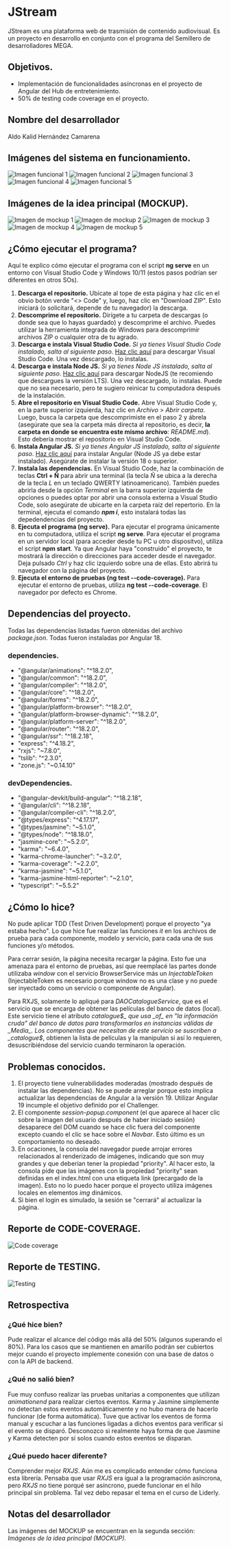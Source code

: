 # JStream

JStream es una plataforma web de trasmisión de contenido audiovisual. Es un proyecto en desarrollo en conjunto con el programa del Semillero de desarrolladores MEGA.

## Objetivos.
- Implementación de funcionalidades asíncronas en el proyecto de Angular del Hub de entretenimiento.
- 50% de testing code coverage en el proyecto.

## Nombre del desarrollador
Aldo Kalid Hernández Camarena

## Imágenes del sistema en funcionamiento.
![Imagen funcional 1](./readme_assets/f1.png)
![Imagen funcional 2](./readme_assets/f2.png)
![Imagen funcional 3](./readme_assets/f3.png)
![Imagen funcional 4](./readme_assets/f4.png)
![Imagen funcional 5](./readme_assets/f5.png)

## Imágenes de la idea principal (MOCKUP).
![Imagen de mockup 1](./readme_assets/m1.JPG)
![Imagen de mockup 2](./readme_assets/m2.JPG)
![Imagen de mockup 3](./readme_assets/m3.JPG)
![Imagen de mockup 4](./readme_assets/m4.JPG)
![Imagen de mockup 5](./readme_assets/m5.JPG)

## ¿Cómo ejecutar el programa?
Aquí te explico cómo ejecutar el programa con el script **ng serve** en un entorno con Visual Studio Code y Windows 10/11 (estos pasos podrían ser diferentes en otros SOs).
1. **Descarga el repositorio.**
Ubícate al tope de esta página y haz clic en el obvio botón verde "<> Code" y, luego, haz clic en "Download ZIP". Esto iniciará (o solicitará, depende de tu navegador) la descarga.
2. **Descomprime el repositorio.**
Dirígete a tu carpeta de descargas (o donde sea que lo hayas guardado) y descomprime el archivo. Puedes utilizar la herramienta integrada de Windows para descomprimir archivos ZIP o cualquier otra de tu agrado.
3. **Descarga e instala Visual Studio Code.**
_Si ya tienes Visual Studio Code instalado, salta al siguiente paso_. [Haz clic aquí](https://code.visualstudio.com/) para descargar Visual Studio Code. Una vez descargado, lo instalas.
4. **Descarga e instala Node JS.**
_Si ya tienes Node JS instalado, salta al siguiente paso_. [Haz clic aquí](https://nodejs.org/) para descargar NodeJS (te recomiendo que descargues la versión LTS). Una vez descargado, lo instalas. Puede que no sea necesario, pero te sugiero reinicar tu computadora después de la instalación.
5. **Abre el repositorio en Visual Studio Code.**
Abre Visual Studio Code y, en la parte superior izquierda, haz clic en _Archivo > Abrir carpeta_. Luego, busca la carpeta que descomprimiste en el paso 2 y ábrela (asegúrate que sea la carpeta más directa al repositorio, es decir, **la carpeta en donde se encuentra este mismo archivo**: _README.md_). Esto debería mostrar el repositorio en Visual Studio Code.
6. **Instala Angular JS.**
_Si ya tienes Angular JS instalado, salta al siguiente paso_. [Haz clic aquí](https://angular.dev/installation) para instalar Angular (Node JS ya debe estar instalado). Asegúrate de instalar la versión 18 o superior.
7. **Instala las dependencias.**
En Visual Studio Code, haz la combinación de teclas **Ctrl + Ñ** para abrir una terminal (la tecla _Ñ_ se ubica a la derecha de la tecla _L_ en un teclado QWERTY latinoamericano). También puedes abrirla desde la opción _Terminal_ en la barra superior izquierda de opciones o puedes optar por abrir una consola externa a Visual Studio Code, solo asegúrate de ubicarte en la carpeta raiz del repertorio. En la terminal, ejecuta el comando ***npm i***, esto instalará todas las depedendencias del proyecto.
8. **Ejecuta el programa (ng serve).**
Para ejecutar el programa únicamente en tu computadora, utiliza el script **ng serve**. Para ejecutar el programa en un servidor local (para acceder desde tu PC u otro dispositvo), utiliza el script **npm start**.
Ya que Angular haya "construido" el proyecto, te mostrará la dirección o direcciones para acceder desde el navegador. Deja pulsado _Ctrl_ y haz clic izquierdo sobre una de ellas. Esto abrirá tu navegador con la página del proyecto.
9. **Ejecuta el entorno de pruebas (ng test --code-coverage).**
Para ejecutar el entorno de pruebas, utiliza **ng test --code-coverage**. El navegador por defecto es Chrome.

## Dependencias del proyecto.
Todas las dependencias listadas fueron obtenidas del archivo _package.json_. Todas fueron instaladas por Angular 18.

### dependencies.
- "@angular/animations": "^18.2.0",
- "@angular/common": "^18.2.0",
- "@angular/compiler": "^18.2.0",
- "@angular/core": "^18.2.0",
- "@angular/forms": "^18.2.0",
- "@angular/platform-browser": "^18.2.0",
- "@angular/platform-browser-dynamic": "^18.2.0",
- "@angular/platform-server": "^18.2.0",
- "@angular/router": "^18.2.0",
- "@angular/ssr": "^18.2.18",
- "express": "^4.18.2",
- "rxjs": "~7.8.0",
- "tslib": "^2.3.0",
- "zone.js": "~0.14.10"

### devDependencies.
- "@angular-devkit/build-angular": "^18.2.18",
- "@angular/cli": "^18.2.18",
- "@angular/compiler-cli": "^18.2.0",
- "@types/express": "^4.17.17",
- "@types/jasmine": "~5.1.0",
- "@types/node": "^18.18.0",
- "jasmine-core": "~5.2.0",
- "karma": "~6.4.0",
- "karma-chrome-launcher": "~3.2.0",
- "karma-coverage": "~2.2.0",
- "karma-jasmine": "~5.1.0",
- "karma-jasmine-html-reporter": "~2.1.0",
- "typescript": "~5.5.2"

## ¿Cómo lo hice?
No pude aplicar TDD (Test Driven Development) porque el proyecto "ya estaba hecho". Lo que hice fue realizar las funciones _it_ en los archivos de prueba para cada componente, modelo y servicio, para cada una de sus funciones y/o métodos.

Para cerrar sesión, la página necesita recargar la página. Esto fue una amenaza para el entorno de pruebas, así que reemplacé las partes donde utilizaba _window_ con el servicio BrowserService más un _InjectableToken<Window>_ (InjectableToken es necesario porque window no es una clase y no puede ser inyectado como un servicio o componente de Angular).

Para RXJS, solamente lo apliqué para _DAOCatalogueService_, que es el servicio que se encarga de obtener las películas del banco de datos (local). Este servicio tiene el atributo _catalogue$_ que usa _of_ en "la información cruda" del banco de datos para transformarlos en instancias válidas de _Media_. Los componentes que necesitan de este servicio se suscriben a _catalogue$_, obtienen la lista de películas y la manipulan si así lo requieren, desuscribiéndose del servicio cuando terminaron la operación.

## Problemas conocidos.
1. El proyecto tiene vulnerabilidades moderadas (mostrado después de instalar las dependencias). No se puede arreglar porque esto implica actualizar las dependencias de Angular a la versión 19. Utilizar Angular 19 incumple el objetivo definido por el Challenger.
2. El componente _session-popup.component_ (el que aparece al hacer clic sobre la imagen del usuario después de haber iniciado sesión) desaparece del DOM cuando se hace clic fuera del componente excepto cuando el clic se hace sobre el _Navbar_. Esto último es un comportamiento no deseado. 
4. En ocaciones, la consola del navegador puede arrojar errores relacionados al renderizado de imágenes, indicando que son muy grandes y que deberían tener la propiedad "priority". Al hacer esto, la consola pide que las imágenes con la propiedad "priority" sean definidas en el index.html con una etiqueta link (precargado de la imagen). Esto no lo puedo hacer porque el proyecto utiliza imágenes locales en elementos _img_ dinámicos.
5. Si bien el login es simulado, la sesión se "cerrará" al actualizar la página.

## Reporte de CODE-COVERAGE.
![Code coverage](./readme_assets/code_coverage.jpeg)

## Reporte de TESTING.
![Testing](./readme_assets/testing.jpeg)

## Retrospectiva
### ¿Qué hice bien?
Pude realizar el alcance del código más allá del 50% (algunos superando el 80%). Para los casos que se mantienen en amarillo podrán ser cubiertos mejor cuando el proyecto implemente conexión con una base de datos o con la API de backend.

### ¿Qué no salió bien?
Fue muy confuso realizar las pruebas unitarias a componentes que utilizan _animationend_ para realizar ciertos eventos. Karma y Jasmine simplemente no detectan estos eventos automáticamente y no hubo manera de hacerlo funcionar (de forma automática). Tuve que activar los eventos de forma manual y escuchar a las funciones ligadas a dichos eventos para verificar si el evento se disparó. Desconozco si realmente haya forma de que Jasmine y Karma detecten por sí solos cuando estos eventos se disparan.

### ¿Qué puedo hacer diferente?
Comprender mejor _RXJS_. Aún me es complicado entender cómo funciona esta librería. Pensaba que usar _RXJS_ era igual a la programación asíncrona, pero _RXJS_ no tiene porqué ser asíncrono, puede funcionar en el hilo principal sin problema. Tal vez debo repasar el tema en el curso de Liderly.

## Notas del desarrollador
Las imágenes del MOCKUP se encuentran en la segunda sección: _Imágenes de la idea principal (MOCKUP)._
